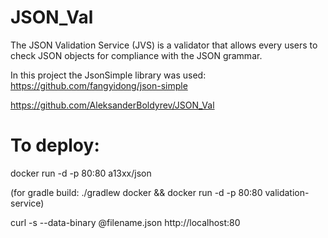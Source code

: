 # JSON_Val

The JSON Validation Service (JVS) is a validator that allows every users to check JSON objects for compliance with the JSON grammar.

In this project the JsonSimple library was used: https://github.com/fangyidong/json-simple

https://github.com/AleksanderBoldyrev/JSON_Val

# To deploy:
docker run -d -p 80:80 a13xx/json

(for gradle build: ./gradlew docker && docker run -d -p 80:80 validation-service)

curl -s --data-binary @filename.json http://localhost:80
